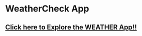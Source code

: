 
# WeatherCheck App

## <b> [Click here to Explore the WEATHER App!!](https://saurabh723395.github.io/WeatherCheck/)
